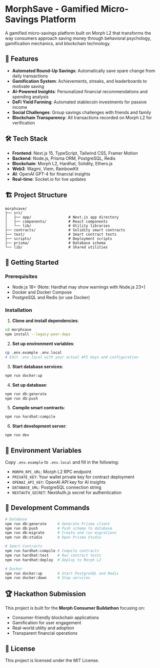 # MorphSave - Gamified Micro-Savings Platform

A gamified micro-savings platform built on Morph L2 that transforms the way consumers approach saving money through behavioral psychology, gamification mechanics, and blockchain technology.

## 🚀 Features

- **Automated Round-Up Savings**: Automatically save spare change from daily transactions
- **Gamification System**: Achievements, streaks, and leaderboards to motivate saving
- **AI-Powered Insights**: Personalized financial recommendations and spending analysis
- **DeFi Yield Farming**: Automated stablecoin investments for passive income
- **Social Challenges**: Group savings challenges with friends and family
- **Blockchain Transparency**: All transactions recorded on Morph L2 for verification

## 🛠 Tech Stack

- **Frontend**: Next.js 15, TypeScript, Tailwind CSS, Framer Motion
- **Backend**: Node.js, Prisma ORM, PostgreSQL, Redis
- **Blockchain**: Morph L2, Hardhat, Solidity, Ethers.js
- **Web3**: Wagmi, Viem, RainbowKit
- **AI**: OpenAI GPT-4 for financial insights
- **Real-time**: Socket.io for live updates

## 🏗 Project Structure

```
morphsave/
├── src/
│   ├── app/                 # Next.js app directory
│   ├── components/          # React components
│   └── lib/                 # Utility libraries
├── contracts/               # Solidity smart contracts
├── test/                    # Smart contract tests
├── scripts/                 # Deployment scripts
├── prisma/                  # Database schema
└── lib/                     # Shared utilities
```

## 🚀 Getting Started

### Prerequisites

- Node.js 18+ (Note: Hardhat may show warnings with Node.js 23+)
- Docker and Docker Compose
- PostgreSQL and Redis (or use Docker)

### Installation

1. **Clone and install dependencies**:
```bash
cd morphsave
npm install --legacy-peer-deps
```

2. **Set up environment variables**:
```bash
cp .env.example .env.local
# Edit .env.local with your actual API keys and configuration
```

3. **Start database services**:
```bash
npm run docker:up
```

4. **Set up database**:
```bash
npm run db:generate
npm run db:push
```

5. **Compile smart contracts**:
```bash
npm run hardhat:compile
```

6. **Start development server**:
```bash
npm run dev
```

## 📝 Environment Variables

Copy `.env.example` to `.env.local` and fill in the following:

- `MORPH_RPC_URL`: Morph L2 RPC endpoint
- `PRIVATE_KEY`: Your wallet private key for contract deployment
- `OPENAI_API_KEY`: OpenAI API key for AI insights
- `DATABASE_URL`: PostgreSQL connection string
- `NEXTAUTH_SECRET`: NextAuth.js secret for authentication

## 🔧 Development Commands

```bash
# Database
npm run db:generate     # Generate Prisma client
npm run db:push         # Push schema to database
npm run db:migrate      # Create and run migrations
npm run db:studio       # Open Prisma Studio

# Smart Contracts
npm run hardhat:compile # Compile contracts
npm run hardhat:test    # Run contract tests
npm run hardhat:deploy  # Deploy to Morph L2

# Docker
npm run docker:up       # Start PostgreSQL and Redis
npm run docker:down     # Stop services
```

## 🏆 Hackathon Submission

This project is built for the **Morph Consumer Buildathon** focusing on:
- Consumer-friendly blockchain applications
- Gamification for user engagement
- Real-world utility and adoption
- Transparent financial operations

## 📄 License

This project is licensed under the MIT License.